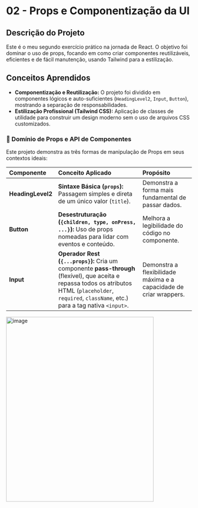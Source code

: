 # 02 - Props e Componentização da UI

## Descrição do Projeto
Este é o meu segundo exercício prático na jornada de React. O objetivo foi dominar o uso de props, focando em como criar componentes reutilizáveis, eficientes e de fácil manutenção, usando Tailwind para a estilização.

## Conceitos Aprendidos
* **Componentização e Reutilização:** O projeto foi dividido em componentes lógicos e auto-suficientes (`HeadingLevel2`, `Input`, `Button`), mostrando a separação de responsabilidades.
* **Estilização Profissional (Tailwind CSS):** Aplicação de classes de utilidade para construir um design moderno sem o uso de arquivos CSS customizados.

### 🥇 Domínio de Props e API de Componentes
Este projeto demonstra as três formas de manipulação de Props em seus contextos ideais:

| Componente | Conceito Aplicado | Propósito |
| :--- | :--- | :--- |
| **HeadingLevel2** | **Sintaxe Básica (`props`):** Passagem simples e direta de um único valor (`title`). | Demonstra a forma mais fundamental de passar dados. |
| **Button** | **Desestruturação (`{children, type, onPress, ...}`):** Uso de props nomeadas para lidar com eventos e conteúdo. | Melhora a legibilidade do código no componente. |
| **Input** | **Operador Rest (`{...props}`):** Cria um componente **pass-through** (flexível), que aceita e repassa todos os atributos HTML (`placeholder`, `required`, `className`, etc.) para a tag nativa `<input>`. | Demonstra a flexibilidade máxima e a capacidade de criar wrappers. |

<img width="400" height="500" alt="image" src="https://github.com/user-attachments/assets/9041686c-07a2-4df4-923e-23cd82289368" />


